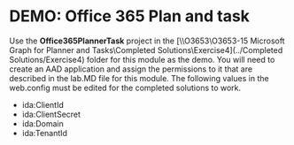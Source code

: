 # DEMO: Office 365 Plan and task
Use the **Office365PlannerTask** project in the [\\\O3653\O3653-15 Microsoft Graph for Planner and Tasks\Completed Solutions\Exercise4](../Completed Solutions/Exercise4) folder for this module as the demo.  You will need to create an AAD application and assign the permissions to it that are described in the lab.MD file for this module. The following values in the web.config must be edited for the completed solutions to work.

* ida:ClientId
* ida:ClientSecret
* ida:Domain
* ida:TenantId
